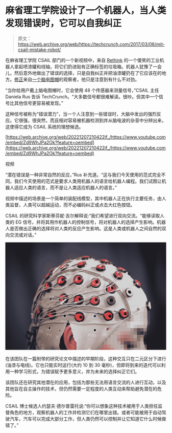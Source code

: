 # 麻省理工学院设计了一个机器人，当人类发现错误时，它可以自我纠正

> 原文：<https://web.archive.org/web/https://techcrunch.com/2017/03/06/mit-csail-mistake-robot/>

在麻省理工学院 CSAIL 部门的一个新视频中，来自 [Rethink](https://web.archive.org/web/20221207210422/https://beta.techcrunch.com/2017/02/07/rethink-robotics-makes-its-workplace-bots-easier-to-train-and-redeploy/) 的一个傻笑的工业机器人拿起喷漆罐和线轴，将它们扔进贴有正确标签的垃圾箱。机器人犹豫了一会儿，然后意外地做出了错误的选择，只是自我纠正并把油漆罐扔在了它应该在的地方。[修正](https://web.archive.org/web/20221207210422/http://news.mit.edu/2017/brain-controlled-robots-0306)来自[一个脑电图帽](https://web.archive.org/web/20221207210422/https://en.wikipedia.org/wiki/Electroencephalography)的观察者，他只是注意到有什么不对劲。

“当你给用户戴上脑电图帽时，它会使用 48 个传感器来测量信号，”CSAIL 主任 Daniela Rus 告诉 TechCrunch。“大多数信号都很难解读。很吵。但其中一个信号比其他信号更容易被发现。”

这种信号被称为“错误潜力”，当一个人注意到一些错误时，大脑中发出的强烈反应。它很强，很突然，而且相对容易被机器检测到并从脑电波的杂音中分辨出来，这使得它成为 CSAIL 系统的理想候选。

[https://web.archive.org/web/20221207210422if_/https://www.youtube.com/embed/Zd9WhJPa2Ok?feature=oembed](https://web.archive.org/web/20221207210422if_/https://www.youtube.com/embed/Zd9WhJPa2Ok?feature=oembed)

视频

“潜在错误是一种非常自然的反应，”Rus 补充道。“这与我们今天使用的范式完全不同，我们今天使用的范式是要求人类用机器人的语言给机器人编程。我们试图让机器人适应人类的语言，而不是让人类适应机器人的语言。”

视频中描述的场景是一个简单的装配线模型，其中机器人正在执行主要任务，由人类监督，人类可以超越运动，而不必编码纠正或点击大红色按钮。

CSAIL 的研究科学家斯蒂芬妮·吉尔解释说:“我们希望进行双向交流。“能够读取人类的 EG 信号，并将其用作机器人的控制信号，将对机器人的选择产生影响。机器人是否做出正确的选择将对人类的反应产生影响。这是人类或机器人之间自然的双向交流或对话。”

![2the-team-uses-eeg-brain-signals-to-detect-if-the-person-notices-a-mistake-jason-dorfman-mit-csail](img/4f846f11435982791a0ebf6f07f0ce9c.png)

在该团队在一篇附带的研究论文中描述的早期阶段，这种交互只在二元区分下进行(油漆与电线)。它也只能实时运行(大约 10 到 30 毫秒)，但即将到来的迭代可以利用一种学习形式，为错误赋予更多意义，并为未来的选择纠正它们。

该团队还在研究其他潜在的应用，包括为那些无法用语言交流的人进行互动，以及其他旨在自主操作的技术，但仍然需要一定程度的人类互动来帮助避免潜在的危险。

CSAIL 博士候选人约瑟夫·德尔普雷托说:“你可以想象这种技术被用于人类担任监督角色的地方，观察机器人的工作并检测它们在哪里出错。或者可能被用于自动驾驶汽车，汽车可以完成大部分工作，但人类仍然可以控制并让它知道它什么时候做错了。”